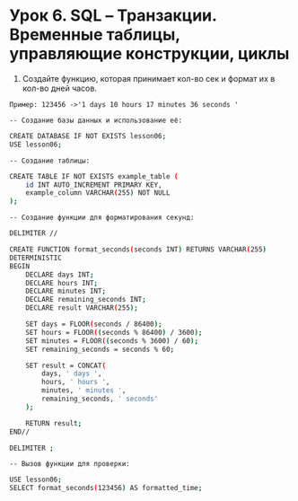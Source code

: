 # Урок 6. SQL – Транзакции. Временные таблицы, управляющие конструкции, циклы

1. Создайте функцию, которая принимает кол-во сек и формат их в кол-во дней часов.

`Пример: 123456 ->'1 days 10 hours 17 minutes 36 seconds '`


`-- Создание базы данных и использование её:`
```sh
CREATE DATABASE IF NOT EXISTS lesson06;
USE lesson06;
```

`-- Создание таблицы:`
```sh
CREATE TABLE IF NOT EXISTS example_table (
    id INT AUTO_INCREMENT PRIMARY KEY,
    example_column VARCHAR(255) NOT NULL
);
```

`-- Создание функции для форматирования секунд:`
```sh
DELIMITER //

CREATE FUNCTION format_seconds(seconds INT) RETURNS VARCHAR(255)
DETERMINISTIC
BEGIN
    DECLARE days INT;
    DECLARE hours INT;
    DECLARE minutes INT;
    DECLARE remaining_seconds INT;
    DECLARE result VARCHAR(255);

    SET days = FLOOR(seconds / 86400);
    SET hours = FLOOR((seconds % 86400) / 3600);
    SET minutes = FLOOR((seconds % 3600) / 60);
    SET remaining_seconds = seconds % 60;

    SET result = CONCAT(
        days, ' days ',
        hours, ' hours ',
        minutes, ' minutes ',
        remaining_seconds, ' seconds'
    );

    RETURN result;
END//

DELIMITER ;
```

`-- Вызов функции для проверки:`
```sh
USE lesson06;
SELECT format_seconds(123456) AS formatted_time;
```